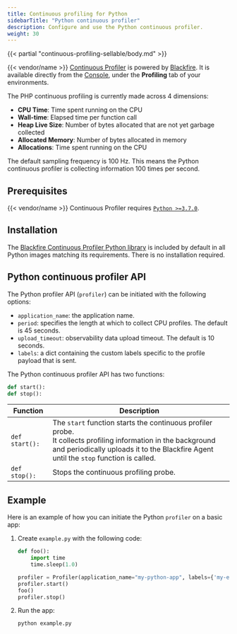 ```yaml
---
title: Continuous profiling for Python
sidebarTitle: "Python continuous profiler"
description: Configure and use the Python continuous profiler.
weight: 30
---
```


{{< partial "continuous-profiling-sellable/body.md" >}}

{{< vendor/name >}} [Continuous Profiler](./cont-prof.md) is powered by [Blackfire](../../../increase-observability/application-metrics/blackfire.md).
It is available directly from the [Console](/administration/web/_index.md), under the **Profiling** tab of your environments.

The PHP continuous profiling is currently made across 4 dimensions:

*   **CPU Time**:  Time spent running on the CPU
*   **Wall-time**: Elapsed time per function call
*   **Heap Live Size**: Number of bytes allocated that are not yet garbage collected
*   **Allocated Memory**: Number of bytes allocated in memory
*   **Allocations**: Time spent running on the CPU

The default sampling frequency is 100 Hz. This means the Python continuous profiler is
collecting information 100 times per second.

## Prerequisites

{{< vendor/name >}} Continuous Profiler requires [`Python >=3.7.0`](/languages/python/_index.md).

## Installation

The [Blackfire Continuous Profiler Python library](https://github.com/blackfireio/python-continuous-profiling) is included by default in all
Python images matching its requirements. There is no installation required.

## Python continuous profiler API

The Python profiler API (`profiler`) can be initiated with the following options:

*   `application_name`: the application name.
*   `period`: specifies the length at which to collect CPU profiles. The default is 45 seconds.
*   `upload_timeout`: observability data upload timeout. The default is 10 seconds.
*   `labels`: a dict containing the custom labels specific to the profile payload that is sent.

The Python continuous profiler API has two functions:

```python
def start():
def stop():
```

| Function       | Description                                                                                                                                                                                                 |
| -------------- | ----------------------------------------------------------------------------------------------------------------------------------------------------------------------------------------------------------- |
| `def start():` | The `start` function starts the continuous profiler probe. </br>It collects profiling information in the background and periodically uploads it to the Blackfire Agent until the `stop` function is called. |
| `def stop():`  | Stops the continuous profiling probe.                                                                                                                                                                       |

## Example

Here is an example of how you can initiate the Python `profiler` on a basic app:

1.  Create `example.py` with the following code:

    ```python
    def foo():
        import time
        time.sleep(1.0)

    profiler = Profiler(application_name="my-python-app", labels={'my-extra-label': 'data'})
    profiler.start()
    foo()
    profiler.stop()
    ```

2.  Run the app:

    ```bash
    python example.py
    ```
